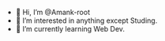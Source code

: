 - 👋 Hi, I’m @Amank-root
- 👀 I’m interested in anything except Studing.
- 🌱 I’m currently learning Web Dev.
